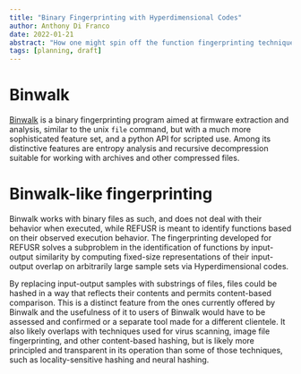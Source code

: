 ```yaml
---
title: "Binary Fingerprinting with Hyperdimensional Codes"
author: Anthony Di Franco
date: 2022-01-21
abstract: "How one might spin off the function fingerprinting techniques into binary fingerprinting, binwalk-style per Sergey's suggestion."
tags: [planning, draft]
---
```


# Binwalk

[Binwalk](https://github.com/ReFirmLabs/binwalk) is a binary fingerprinting program aimed at firmware extraction and analysis, similar to the unix `file` command, but with a much more sophisticated feature set, and a python API for scripted use. Among its distinctive features are entropy analysis and recursive decompression suitable for working with archives and other compressed files.

# Binwalk-like fingerprinting

Binwalk works with binary files as such, and does not deal with their behavior when executed, while REFUSR is meant to identify functions based on their observed execution behavior. The fingerprinting developed for REFUSR solves a subproblem in the identification of functions by input-output similarity by computing fixed-size representations of their input-output overlap on arbitrarily large sample sets via Hyperdimensional codes.

By replacing input-output samples with substrings of files, files could be hashed in a way that reflects their contents and permits content-based comparison. This is a distinct feature from the ones currently offered by Binwalk and the usefulness of it to users of Binwalk would have to be assessed and confirmed or a separate tool made for a different clientele. It also likely overlaps with techniques used for virus scanning, image file fingerprinting, and other content-based hashing, but is likely more principled and transparent in its operation than some of those techniques, such as locality-sensitive hashing and neural hashing.
